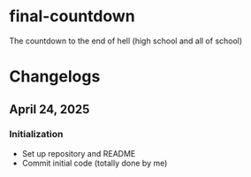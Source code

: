 # final-countdown
The countdown to the end of hell (high school and all of school)

# Changelogs
## April 24, 2025
### Initialization
- Set up repository and README
- Commit initial code (totally done by me)
